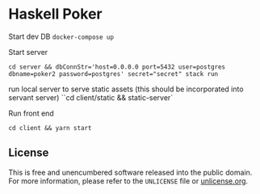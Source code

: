 # Haskell Poker

Start dev DB
`docker-compose up`

Start server

`cd server && dbConnStr='host=0.0.0.0 port=5432 user=postgres dbname=poker2 password=postgres' secret="secret" stack run`

run local server to serve static assets (this should be incorporated into servant server)
``cd client/static && static-server`

Run front end

`cd client && yarn start`

## License

This is free and unencumbered software released into the public domain.  
For more information, please refer to the `UNLICENSE` file or [unlicense.org](http://unlicense.org).
